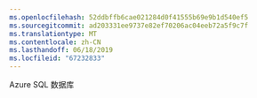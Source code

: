 ```yaml
---
ms.openlocfilehash: 52ddbffb6cae021284d0f41555b69e9b1d540ef5
ms.sourcegitcommit: ad203331ee9737e82ef70206ac04eeb72a5f9c7f
ms.translationtype: MT
ms.contentlocale: zh-CN
ms.lasthandoff: 06/18/2019
ms.locfileid: "67232833"
---
```

Azure SQL 数据库